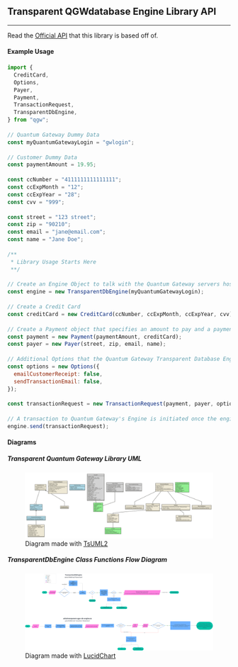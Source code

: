 ## Transparent QGWdatabase Engine Library API

---

Read the [Official API](https://www.quantumgateway.com/view_developer.php?Cat1=3) that this library is based off of.

#### Example Usage

```javascript
import {
  CreditCard,
  Options,
  Payer,
  Payment,
  TransactionRequest,
  TransparentDbEngine,
} from "qgw";

// Quantum Gateway Dummy Data
const myQuantumGatewayLogin = "gwlogin";

// Customer Dummy Data
const paymentAmount = 19.95;

const ccNumber = "4111111111111111";
const ccExpMonth = "12";
const ccExpYear = "28";
const cvv = "999";

const street = "123 street";
const zip = "90210";
const email = "jane@email.com";
const name = "Jane Doe";

/**
 * Library Usage Starts Here
 **/

// Create an Engine Object to talk with the Quantum Gateway servers hosting the Transparent Database Engine
const engine = new TransparentDbEngine(myQuantumGatewayLogin);

// Create a Credit Card
const creditCard = new CreditCard(ccNumber, ccExpMonth, ccExpYear, cvv);

// Create a Payment object that specifies an amount to pay and a payment type object, in this case, a credit card.
const payment = new Payment(paymentAmount, creditCard);
const payer = new Payer(street, zip, email, name);

// Additional Options that the Quantum Gateway Transparent Database Engine accepts per transaction.
const options = new Options({
  emailCustomerReceipt: false,
  sendTransactionEmail: false,
});

const transactionRequest = new TransactionRequest(payment, payer, options);

// A transaction to Quantum Gateway's Engine is initiated once the engine object calls the send method.
engine.send(transactionRequest);
```

#### Diagrams

##### Transparent Quantum Gateway Library UML

<figure>    
    <img src="../../assets/Version 1 UML diagram.svg">
    <figcaption>Diagram made with <a href="https://github.com/demike/TsUML2">TsUML2</a></figcaption>
</figure>

##### TransparentDbEngine Class Functions Flow Diagram

<figure>    
    <img src="../../assets/TransactionDbEngine functions flowchart.svg">
    <figcaption>Diagram made with <a href="https://lucid.app/lucidchart/6b600307-6ca9-4481-972b-ceff31ac10ee/edit?viewport_loc=-745%2C-375%2C6821%2C3927%2C0_0&invitationId=inv_45e8b426-b684-40e5-8ddc-1a0bf6871fc3">LucidChart</a></figcaption>
</figure>

